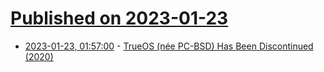# [Published on 2023-01-23](index.md)

* [2023-01-23, 01:57:00](https://news.ycombinator.com/item?id=34484519) - [TrueOS (née PC-BSD) Has Been Discontinued (2020)](https://www.truenas.com/trueos-discontinuation/)
